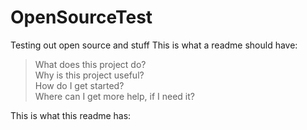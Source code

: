 # OpenSourceTest
Testing out open source and stuff
This is what a readme should have:
>What does this project do?  
>Why is this project useful?  
>How do I get started?  
>Where can I get more help, if I need it?  
  
This is what this readme has:
